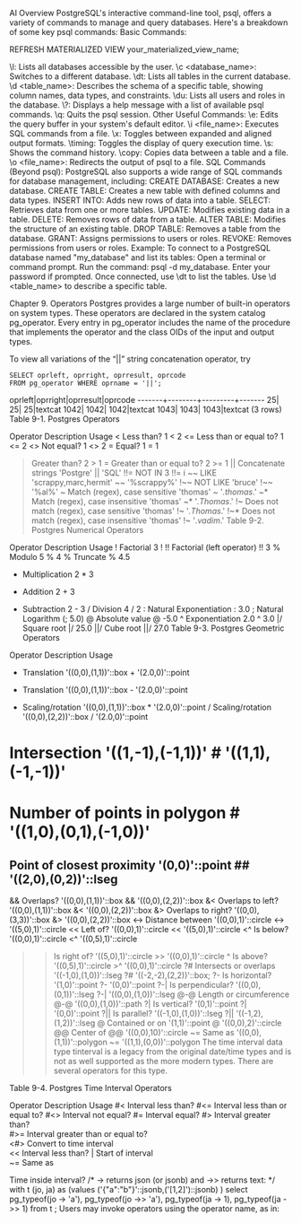 AI Overview
PostgreSQL's interactive command-line tool, psql, offers a variety of commands to manage and query databases. Here's a breakdown of some key psql commands: 
Basic Commands:

REFRESH MATERIALIZED VIEW your_materialized_view_name;

\\l: Lists all databases accessible by the user.
\\c <database_name>: Switches to a different database.
\\dt: Lists all tables in the current database.
\\d <table_name>: Describes the schema of a specific table, showing column names, data types, and constraints.
\\du: Lists all users and roles in the database.
\\?: Displays a help message with a list of available psql commands.
\\q: Quits the psql session. 
Other Useful Commands:
\\e: Edits the query buffer in your system's default editor.
\\i <file_name>: Executes SQL commands from a file.
\\x: Toggles between expanded and aligned output formats.
\\timing: Toggles the display of query execution time.
\\s: Shows the command history.
\\copy: Copies data between a table and a file.
\\o <file_name>: Redirects the output of psql to a file. 
SQL Commands (Beyond psql): 
PostgreSQL also supports a wide range of SQL commands for database management, including: 
CREATE DATABASE: Creates a new database.
CREATE TABLE: Creates a new table with defined columns and data types.
INSERT INTO: Adds new rows of data into a table.
SELECT: Retrieves data from one or more tables.
UPDATE: Modifies existing data in a table.
DELETE: Removes rows of data from a table.
ALTER TABLE: Modifies the structure of an existing table.
DROP TABLE: Removes a table from the database.
GRANT: Assigns permissions to users or roles.
REVOKE: Removes permissions from users or roles. 
Example:
To connect to a PostgreSQL database named "my_database" and list its tables:
Open a terminal or command prompt.
Run the command: psql -d my_database.
Enter your password if prompted.
Once connected, use \\dt to list the tables.
Use \\d <table_name> to describe a specific table. 



Chapter 9. Operators
Postgres provides a large number of built-in operators on system types. These operators are declared in the system catalog pg_operator. Every entry in pg_operator includes the name of the procedure that implements the operator and the class OIDs of the input and output types.

To view all variations of the “||” string concatenation operator, try

    SELECT oprleft, oprright, oprresult, oprcode
    FROM pg_operator WHERE oprname = '||';

oprleft|oprright|oprresult|oprcode
-------+--------+---------+-------
     25|      25|       25|textcat
   1042|    1042|     1042|textcat
   1043|    1043|     1043|textcat
(3 rows)
Table 9-1. Postgres Operators

Operator	Description	Usage
<	Less than?	1 < 2
<=	Less than or equal to?	1 <= 2
<>	Not equal?	1 <> 2
=	Equal?	1 = 1
>	Greater than?	2 > 1
>=	Greater than or equal to?	2 >= 1
||	Concatenate strings	'Postgre' || 'SQL'
!!=	NOT IN	3 !!= i
~~	LIKE	'scrappy,marc,hermit' ~~ '%scrappy%'
!~~	NOT LIKE	'bruce' !~~ '%al%'
~	Match (regex), case sensitive	'thomas' ~ '*.thomas*.'
~*	Match (regex), case insensitive	'thomas' ~* '*.Thomas*.'
!~	Does not match (regex), case sensitive	'thomas' !~ '*.Thomas*.'
!~*	Does not match (regex), case insensitive	'thomas' !~ '*.vadim*.'
Table 9-2. Postgres Numerical Operators

Operator	Description	Usage
!	Factorial	3 !
!!	Factorial (left operator)	!! 3
%	Modulo	5 % 4
%	Truncate	% 4.5
*	Multiplication	2 * 3
+	Addition	2 + 3
-	Subtraction	2 - 3
/	Division	4 / 2
:	Natural Exponentiation	: 3.0
;	Natural Logarithm	(; 5.0)
@	Absolute value	@ -5.0
^	Exponentiation	2.0 ^ 3.0
|/	Square root	|/ 25.0
||/	Cube root	||/ 27.0
Table 9-3. Postgres Geometric Operators

Operator	Description	Usage
+	Translation	'((0,0),(1,1))'::box + '(2.0,0)'::point
-	Translation	'((0,0),(1,1))'::box - '(2.0,0)'::point
*	Scaling/rotation	'((0,0),(1,1))'::box * '(2.0,0)'::point
/	Scaling/rotation	'((0,0),(2,2))'::box / '(2.0,0)'::point
#	Intersection	'((1,-1),(-1,1))' # '((1,1),(-1,-1))'
#	Number of points in polygon	# '((1,0),(0,1),(-1,0))'
##	Point of closest proximity	'(0,0)'::point ## '((2,0),(0,2))'::lseg
&&	Overlaps?	'((0,0),(1,1))'::box && '((0,0),(2,2))'::box
&<	Overlaps to left?	'((0,0),(1,1))'::box &< '((0,0),(2,2))'::box
&>	Overlaps to right?	'((0,0),(3,3))'::box &> '((0,0),(2,2))'::box
<->	Distance between	'((0,0),1)'::circle <-> '((5,0),1)'::circle
<<	Left of?	'((0,0),1)'::circle << '((5,0),1)'::circle
<^	Is below?	'((0,0),1)'::circle <^ '((0,5),1)'::circle
>>	Is right of?	'((5,0),1)'::circle >> '((0,0),1)'::circle
>^	Is above?	'((0,5),1)'::circle >^ '((0,0),1)'::circle
?#	Intersects or overlaps	'((-1,0),(1,0))'::lseg ?# '((-2,-2),(2,2))'::box;
?-	Is horizontal?	'(1,0)'::point ?- '(0,0)'::point
?-|	Is perpendicular?	'((0,0),(0,1))'::lseg ?-| '((0,0),(1,0))'::lseg
@-@	Length or circumference	@-@ '((0,0),(1,0))'::path
?|	Is vertical?	'(0,1)'::point ?| '(0,0)'::point
?||	Is parallel?	'((-1,0),(1,0))'::lseg ?|| '((-1,2),(1,2))'::lseg
@	Contained or on	'(1,1)'::point @ '((0,0),2)'::circle
@@	Center of	@@ '((0,0),10)'::circle
~=	Same as	'((0,0),(1,1))'::polygon ~= '((1,1),(0,0))'::polygon
The time interval data type tinterval is a legacy from the original date/time types and is not as well supported as the more modern types. There are several operators for this type.

Table 9-4. Postgres Time Interval Operators

Operator	Description	Usage
#<	Interval less than?	
#<=	Interval less than or equal to?	
#<>	Interval not equal?	
#=	Interval equal?	
#>	Interval greater than?	
#>=	Interval greater than or equal to?	
<#>	Convert to time interval	
<<	Interval less than?	
|	Start of interval	
~=	Same as	
<?>	Time inside interval?	

/*
-> returns json (or jsonb) and ->> returns text:
*/
with t (jo, ja) as (values
    ('{"a":"b"}'::jsonb,('[1,2]')::jsonb)
)
select
    pg_typeof(jo -> 'a'), pg_typeof(jo ->> 'a'),
    pg_typeof(ja -> 1), pg_typeof(ja ->> 1)
from t
;

Users may invoke operators using the operator name, as in: